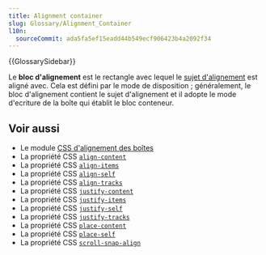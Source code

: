 ```yaml
---
title: Alignment container
slug: Glossary/Alignment_Container
l10n:
  sourceCommit: ada5fa5ef15eadd44b549ecf906423b4a2092f34
---
```


{{GlossarySidebar}}

Le **bloc d'alignement** est le rectangle avec lequel le [sujet d'alignement](/fr/docs/Glossary/Alignment_Subject) est aligné avec. Cela est défini par le mode de disposition&nbsp;; généralement, le bloc d'alignement contient le sujet d'alignement et il adopte le mode d'ecriture de la boîte qui établit le bloc conteneur.

## Voir aussi

- Le module [CSS d'alignement des boîtes](/fr/docs/Web/CSS/CSS_box_alignment)
- La propriété CSS [`align-content`](/fr/docs/Web/CSS/align-content)
- La propriété CSS [`align-items`](/fr/docs/Web/CSS/align-items)
- La propriété CSS [`align-self`](/fr/docs/Web/CSS/align-self)
- La propriété CSS [`align-tracks`](/fr/docs/Web/CSS/CSS_grid_layout/Masonry_layout)
- La propriété CSS [`justify-content`](/fr/docs/Web/CSS/justify-content)
- La propriété CSS [`justify-items`](/fr/docs/Web/CSS/justify-items)
- La propriété CSS [`justify-self`](/fr/docs/Web/CSS/justify-self)
- La propriété CSS [`justify-tracks`](/fr/docs/Web/CSS/CSS_grid_layout/Masonry_layout)
- La propriété CSS [`place-content`](/fr/docs/Web/CSS/place-content)
- La propriété CSS [`place-self`](/fr/docs/Web/CSS/place-self)
- La propriété CSS [`scroll-snap-align`](/fr/docs/Web/CSS/scroll-snap-align)

